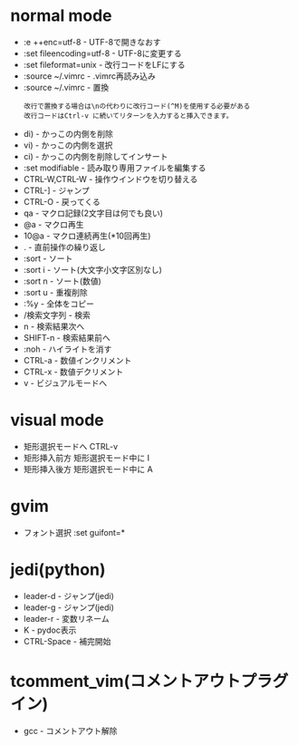 # normal mode
- :e ++enc=utf-8    -  UTF-8で開きなおす
- :set fileencoding=utf-8	 -  UTF-8に変更する	
- :set fileformat=unix     - 改行コードをLFにする
- :source ~/.vimrc  -  .vimrc再読み込み
- :source ~/.vimrc  -  置換
  ```
  改行で置換する場合は\nの代わりに改行コード(^M)を使用する必要がある  
  改行コードはCtrl-v に続いてリターンを入力すると挿入できます。
  ```
- di)               -  かっこの内側を削除
- vi)               -  かっこの内側を選択
- ci)               -  かっこの内側を削除してインサート
- :set modifiable   -  読み取り専用ファイルを編集する
- CTRL-W,CTRL-W     -  操作ウインドウを切り替える
- CTRL-]            -  ジャンプ
- CTRL-O            -  戻ってくる
- qa                - マクロ記録(2文字目は何でも良い)
- @a                -  マクロ再生
- 10@a	            -  マクロ連続再生(*10回再生)
- .                 -  直前操作の繰り返し
- :sort             -  ソート
- :sort i           -  ソート(大文字小文字区別なし)
- :sort n           -  ソート(数値)
- :sort u           -  重複削除
- :%y               -  全体をコピー
- /検索文字列        -  検索
- n                 -  検索結果次へ
- SHIFT-n           -  検索結果前へ
- :noh              -  ハイライトを消す
- CTRL-a            -  数値インクリメント
- CTRL-x            -  数値デクリメント
- v                 -  ビジュアルモードへ

# visual mode
- 矩形選択モードへ	CTRL-v
- 矩形挿入前方	矩形選択モード中に I
- 矩形挿入後方	矩形選択モード中に A

# gvim
- フォント選択 	:set guifont=*

# jedi(python)
- leader-d          - ジャンプ(jedi)
- leader-g          - ジャンプ(jedi)
- leader-r          - 変数リネーム
- K                 - pydoc表示
- CTRL-Space        - 補完開始


# tcomment_vim(コメントアウトプラグイン)
- gcc               - コメントアウト解除
